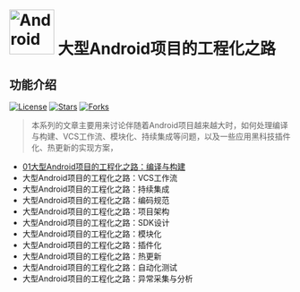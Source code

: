 # <img src="https://github.com/guoxiaoxing/android-open-source-project-analysis/raw/master/art/logo.png" alt="Android open source project analysis" width="80" height="80" align="bottom"/> 大型Android项目的工程化之路

## 功能介绍

[![License](https://img.shields.io/github/license/guoxiaoxing/software-engineering.svg)](https://jitpack.io/#guoxiaoxing/software-engineering) 
[![Stars](https://img.shields.io/github/stars/guoxiaoxing/software-engineering.svg)](https://jitpack.io/#guoxiaoxing/software-engineering) 
[![Forks](https://img.shields.io/github/forks/guoxiaoxing/software-engineering.svg)](https://jitpack.io/#guoxiaoxing/software-engineering) 

>本系列的文章主要用来讨论伴随着Android项目越来越大时，如何处理编译与构建、VCS工作流、模块化、持续集成等问题，以及一些应用黑科技插件化、热更新的实现方案，

- [01大型Android项目的工程化之路：编译与构建](https://github.com/guoxiaoxing/software-engineering/blob/master/doc/01大型Android项目的工程化之路：编译与构建.md)
- 大型Android项目的工程化之路：VCS工作流
- 大型Android项目的工程化之路：持续集成
- 大型Android项目的工程化之路：编码规范
- 大型Android项目的工程化之路：项目架构
- 大型Android项目的工程化之路：SDK设计
- 大型Android项目的工程化之路：模块化
- 大型Android项目的工程化之路：插件化
- 大型Android项目的工程化之路：热更新
- 大型Android项目的工程化之路：自动化测试
- 大型Android项目的工程化之路：异常采集与分析
